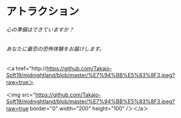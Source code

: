 # アトラクション

###### 心の準備はできていますか？
###### あなたに最恐の恐怖体験をお届けします。

＜a href="http://https://github.com/Takajo-Soft19/midnightland/blob/master/%E7%94%BB%E5%83%8F3.jpeg?raw=true＞

＜img src="https://github.com/Takajo-Soft19/midnightland/blob/master/%E7%94%BB%E5%83%8F3.jpeg?raw=true border="0" width="200" height="100" /＞＜/a＞
